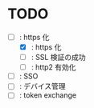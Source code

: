 # TODO

* [ ] : https 化
    * [x] : https 化
    * [ ] : SSL 検証の成功
    * [ ] : http2 有効化
* [ ] : SSO
* [ ] : デバイス管理
* [ ] : token exchange
